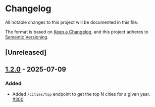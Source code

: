 # Changelog

All notable changes to this project will be documented in this file.

The format is based on [Keep a Changelog](https://keepachangelog.com/en/1.0.0/),
and this project adheres to
[Semantic Versioning](https://semver.org/spec/v2.0.0.html).

## [Unreleased]

## [1.2.0] - 2025-07-09

### Added

- Added `/cities/top` endpoint to get the top N cities for a given year. [#300]

[#300]: https://github.com/PeopleForBikes/bna-api/pull/300
[1.2.0]: https://github.com/PeopleForBikes/bna-api/releases/tag/1.2.0
